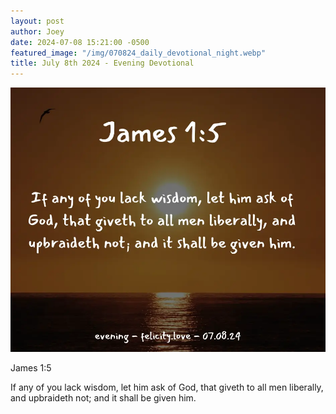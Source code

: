 ```yaml
---
layout: post
author: Joey
date: 2024-07-08 15:21:00 -0500
featured_image: "/img/070824_daily_devotional_night.webp"
title: July 8th 2024 - Evening Devotional
---
```


[![July 8th 2024 - Evening Devotional](/img/070824_daily_devotional_night.webp)](/img/070824_daily_devotional_night.webp)

<!-- verse -->

James 1:5

If any of you lack wisdom, let him ask of God, that giveth to all men liberally, and upbraideth not; and it shall be given him.

<!-- ad / promo -->
<!-- <hr> 

Please consider purchasing a mug to support the page by clicking the image below, thank you!

[![June 19th 2024 - Evening Devotional - Mug](/img/mugs/061124_morning_mug.webp)](https://www.joeybrinkman.com/shop) -->